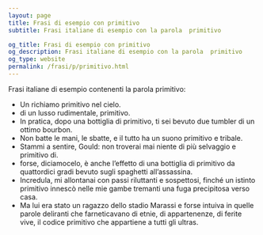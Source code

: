 ```yaml
---
layout: page
title: Frasi di esempio con primitivo 
subtitle: Frasi italiane di esempio con la parola  primitivo

og_title: Frasi di esempio con primitivo 
og_description: Frasi italiane di esempio con la parola  primitivo
og_type: website
permalink: /frasi/p/primitivo.html
---
```


Frasi italiane di esempio contenenti la parola primitivo:


- Un richiamo primitivo nel cielo.
- di un lusso rudimentale, primitivo.
- In pratica, dopo una bottiglia di primitivo, ti sei bevuto due tumbler di un ottimo bourbon.
- Non batte le mani, le sbatte, e il tutto ha un suono primitivo e tribale.
- Stammi a sentire, Gould: non troverai mai niente di più selvaggio e primitivo di.
- forse, diciamocelo, è anche l’effetto di una bottiglia di primitivo da quattordici gradi bevuto sugli spaghetti all’assassina.
- Incredula, mi allontanai con passi riluttanti e sospettosi, finché un istinto primitivo innescò nelle mie gambe tremanti una fuga precipitosa verso casa.
- Ma lui era stato un ragazzo dello stadio Marassi e forse intuiva in quelle parole deliranti che farneticavano di etnie, di appartenenze, di ferite vive, il codice primitivo che appartiene a tutti gli ultras.
